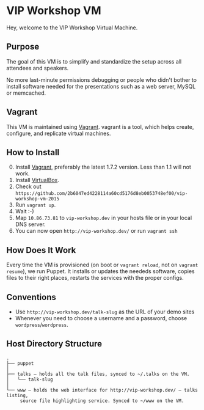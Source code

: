 VIP Workshop VM
===============

Hey, welcome to the VIP Workshop Virtual Machine.

Purpose
-------

The goal of this VM is to simplify and standardize the setup across all
attendees and speakers.

No more last-minute permissions debugging or people who didn't bother
to install software needed for the presentations such as a web server, MySQL or memcached.

Vagrant
-------

This VM is maintained using [Vagrant](http://www.vagrantup.com/).
vagrant is a tool, which helps create, configure, and replicate virtual
machines.

How to Install
--------------

0. Install [Vagrant](http://downloads.vagrantup.com/), preferably the
   latest 1.7.2 version. Less than 1.1 will not work.
1. Install [VirtualBox](https://www.virtualbox.org/wiki/Downloads).
2. Check out `https://github.com/2b6047ed4228114a60cd5176d8eb0053748ef00/vip-workshop-vm-2015`
3. Run `vagrant up`.
4. Wait :-)
5. Map `10.86.73.81` to `vip-workshop.dev` in your hosts file or in your local
   DNS server.
6. You can now open `http://vip-workshop.dev/` or run `vagrant ssh`

How Does It Work
----------------

Every time the VM is provisioned (on boot or `vagrant reload`, not on
`vagrant resume`), we run Puppet. It installs or updates the
neededs software, copies files to their right places, restarts the
services with the proper configs.

Conventions
-------------------------------------------

* Use `http://vip-workshop.dev/talk-slug` as the URL of your demo sites
* Whenever you need to choose a username and a password, choose
  `wordpress`/`wordpress`.

Host Directory Structure
------------------------
    .
    ├── puppet
    │
    ├── talks – holds all the talk files, synced to ~/.talks on the VM.
    │   └── talk-slug
    │
    └── www – holds the web interface for http://vip-workshop.dev/ – talks listing,
         source file highlighting service. Synced to ~/www on the VM.

